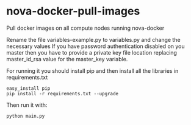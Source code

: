 # nova-docker-pull-images
Pull docker images on all compute nodes running nova-docker

Rename the file variables-example.py to variables.py and change the necessary values
If you have password authentication disabled on you master then you have to provide a private key file location replacing master_id_rsa value for the master_key variable.

For running it you should install pip and then install all the libraries in requirements.txt

```
easy_install pip
pip install -r requirements.txt --upgrade
```

Then run it with:
```
python main.py
```
